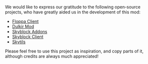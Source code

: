 We would like to express our gratitude to the following open-source projects, who have greatly aided us in the development of this mod:

- [Floppa Client](https://github.com/FloppaCoding/FloppaClient)
- [Dulkir Mod](https://github.com/inglettronald/DulkirMod)
- [Skyblock Addons](https://github.com/BiscuitDevelopment/SkyblockAddons)
- [Skyblock Client](https://github.com/Harry282/Skyblock-Client)
- [Skytils](https://github.com/Skytils/SkytilsMod)

Please feel free to use this project as inspiration, and copy parts of it, although credits are always much appreciated!
